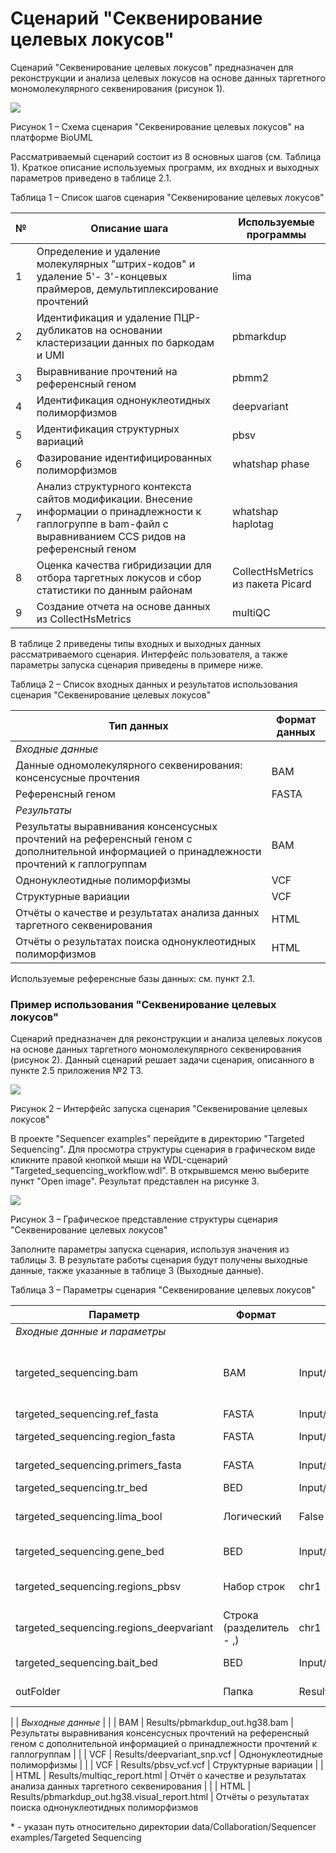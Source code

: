 # Сценарий "Секвенирование целевых локусов"

Сценарий "Секвенирование целевых локусов" предназначен для реконструкции и анализа целевых локусов на основе данных таргетного мономолекулярного секвенирования (рисунок 1).

![](RackMultipart20221216-1-tbviau_html_eb4c26ce4432b6a7.png)

Рисунок 1 – Схема сценария "Секвенирование целевых локусов" на платформе BioUML

Рассматриваемый сценарий состоит из 8 основных шагов (см. Таблица 1). Краткое описание используемых программ, их входных и выходных параметров приведено в таблице 2.1.

Таблица 1 – Список шагов сценария "Секвенирование целевых локусов"

| № | Описание шага | Используемые программы |
| --- | --- | --- |
| 1 | Определение и удаление молекулярных "штрих-кодов" и удаление 5'- 3'-концевых праймеров, демультиплексирование прочтений | lima |
| 2 | Идентификация и удаление ПЦР-дубликатов на основании кластеризации данных по баркодам и UMI | pbmarkdup |
| 3 | Выравнивание прочтений на референсный геном | pbmm2 |
| 4 | Идентификация однонуклеотидных полиморфизмов | deepvariant |
| 5 | Идентификация структурных вариаций | pbsv |
| 6 | Фазирование идентифицированных полиморфизмов | whatshap phase |
| 7 | Анализ структурного контекста сайтов модификации. Внесение информации о принадлежности к гаплогруппе в bam-файл с выравниванием CCS ридов на референсный геном | whatshap haplotag |
| 8 | Оценка качества гибридизации для отбора таргетных локусов и сбор статистики по данным районам | CollectHsMetrics из пакета Picard |
| 9 | Создание отчета на основе данных из CollectHsMetrics | multiQC |

В таблице 2 приведены типы входных и выходных данных рассматриваемого сценария. Интерфейс пользователя, а также параметры запуска сценария приведены в примере ниже.

Таблица 2 – Список входных данных и результатов использования сценария "Секвенирование целевых локусов"

| Тип данных | Формат данных |
| --- | --- |
| _Входные данные_ |
| Данные одномолекулярного секвенирования: консенсусные прочтения | BAM |
| Референсный геном | FASTA |
| _Результаты_ |
| Результаты выравнивания консенсусных прочтений на референсный геном с дополнительной информацией о принадлежности прочтений к гаплогруппам | BAM |
| Однонуклеотидные полиморфизмы | VCF |
| Структурные вариации | VCF |
| Отчёты о качестве и результатах анализа данных таргетного секвенирования | HTML |
| Отчёты о результатах поиска однонуклеотидных полиморфизмов | HTML |

Используемые референсные базы данных: см. пункт 2.1.

### **Пример использования "Секвенирование целевых локусов"**

Сценарий предназначен для реконструкции и анализа целевых локусов на основе данных таргетного мономолекулярного секвенирования (рисунок 2). Данный сценарий решает задачи сценария, описанного в пункте 2.5 приложения №2 ТЗ.

![](RackMultipart20221216-1-tbviau_html_93703644e1d5a0c9.png)

Рисунок 2 – Интерфейс запуска сценария "Секвенирование целевых локусов"

В проекте "Sequencer examples" перейдите в директорию "Targeted Sequencing". Для просмотра структуры сценария в графическом виде кликните правой кнопкой мыши на WDL-сценарий "Targeted\_sequencing\_workflow.wdl". В открывшемся меню выберите пункт "Open image". Результат представлен на рисунке 3.

![](RackMultipart20221216-1-tbviau_html_963ceb9b7c301910.png)

Рисунок 3 – Графическое представление структуры сценария "Секвенирование целевых локусов"

Заполните параметры запуска сценария, используя значения из таблицы 3. В результате работы сценария будут получены выходные данные, также указанные в таблице 3 (Выходные данные).

Таблица 3 – Параметры сценария "Секвенирование целевых локусов"

| **Параметр** | **Формат** | **Значение\*** | **Краткое описание** |
| --- | --- | --- | --- |
| _Входные данные и параметры_ |
| targeted\_sequencing.bam | BAM | Input/test\_data.chr1.bam | Данные одномолекулярного секвенирования: консенсусные прочтения |
| targeted\_sequencing.ref\_fasta | FASTA | Input/human\_GRCh38\_no\_alt\_analysis\_set.fasta | Референсный геном |
| targeted\_sequencing.region\_fasta | FASTA | Input/chr1.fa | Таргетная последовательность |
| targeted\_sequencing.primers\_fasta | FASTA | Input/Twist\_Universal\_Adapter\_System\_384.fasta | Последовательность праймера |
| targeted\_sequencing.tr\_bed | BED | Input/hg38.trf.bed | Тандемные повторы |
| targeted\_sequencing.lima\_bool | Логический | False | Указывает надо ли проводить анализ lima |
| targeted\_sequencing.gene\_bed | BED | Input/CACNA1S.bed | Bed файл таргетного гена |
| targeted\_sequencing.regions\_pbsv | Набор строк | chr1 | Наименования хромосом для поиска вариаций |
| targeted\_sequencing.regions\_deepvariant | Строка (разделитель - ,) | chr1 | Наименования хромосом для поиска вариаций |
| targeted\_sequencing.bait\_bed | BED | Input/chr1.bed | Bed файл для таргетного региона |
| outFolder | Папка | Results | Путь до директории с результатами |
|
| _Выходные данные_ |
| | BAM | Results/pbmarkdup\_out.hg38.bam | Результаты выравнивания консенсусных прочтений на референсный геном с дополнительной информацией о принадлежности прочтений к гаплогруппам |
| | VCF | Results/deepvariant\_snp.vcf | Однонуклеотидные полиморфизмы |
| | VCF | Results/pbsv\_vcf.vcf | Структурные вариации |
| | HTML | Results/multiqc\_report.html | Отчёт о качестве и результатах анализа данных таргетного секвенирования |
| | HTML | Results/pbmarkdup\_out.hg38.visual\_report.html | Отчёты о результатах поиска однонуклеотидных полиморфизмов

\* - указан путь относительно директории data/Collaboration/Sequencer examples/Targeted Sequencing